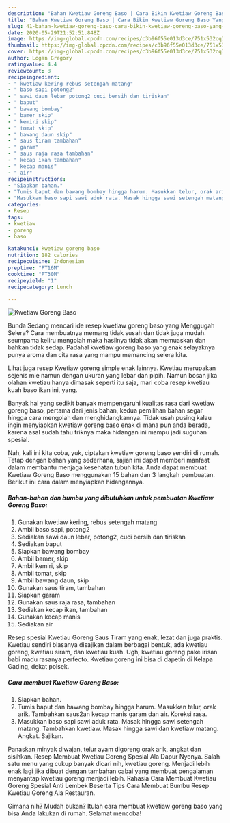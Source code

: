 ```yaml
---
description: "Bahan Kwetiaw Goreng Baso | Cara Bikin Kwetiaw Goreng Baso Yang Enak Banget"
title: "Bahan Kwetiaw Goreng Baso | Cara Bikin Kwetiaw Goreng Baso Yang Enak Banget"
slug: 41-bahan-kwetiaw-goreng-baso-cara-bikin-kwetiaw-goreng-baso-yang-enak-banget
date: 2020-05-29T21:52:51.848Z
image: https://img-global.cpcdn.com/recipes/c3b96f55e013d3ce/751x532cq70/kwetiaw-goreng-baso-foto-resep-utama.jpg
thumbnail: https://img-global.cpcdn.com/recipes/c3b96f55e013d3ce/751x532cq70/kwetiaw-goreng-baso-foto-resep-utama.jpg
cover: https://img-global.cpcdn.com/recipes/c3b96f55e013d3ce/751x532cq70/kwetiaw-goreng-baso-foto-resep-utama.jpg
author: Logan Gregory
ratingvalue: 4.4
reviewcount: 8
recipeingredient:
- " kwetiaw kering rebus setengah matang"
- " baso sapi potong2"
- " sawi daun lebar potong2 cuci bersih dan tiriskan"
- " baput"
- " bawang bombay"
- " bamer skip"
- " kemiri skip"
- " tomat skip"
- " bawang daun skip"
- " saus tiram tambahan"
- " garam"
- " saus raja rasa tambahan"
- " kecap ikan tambahan"
- " kecap manis"
- " air"
recipeinstructions:
- "Siapkan bahan."
- "Tumis baput dan bawang bombay hingga harum. Masukkan telur, orak arik. Tambahkan saus2an kecap manis garam dan air. Koreksi rasa."
- "Masukkan baso sapi sawi aduk rata. Masak hingga sawi setengah matang. Tambahkan kwetiaw. Masak hingga sawi dan kwetiaw matang. Angkat. Sajikan."
categories:
- Resep
tags:
- kwetiaw
- goreng
- baso

katakunci: kwetiaw goreng baso 
nutrition: 182 calories
recipecuisine: Indonesian
preptime: "PT16M"
cooktime: "PT30M"
recipeyield: "1"
recipecategory: Lunch

---
```



![Kwetiaw Goreng Baso](https://img-global.cpcdn.com/recipes/c3b96f55e013d3ce/751x532cq70/kwetiaw-goreng-baso-foto-resep-utama.jpg)

Bunda Sedang mencari ide resep kwetiaw goreng baso yang Menggugah Selera? Cara membuatnya memang tidak susah dan tidak juga mudah. seumpama keliru mengolah maka hasilnya tidak akan memuaskan dan bahkan tidak sedap. Padahal kwetiaw goreng baso yang enak selayaknya punya aroma dan cita rasa yang mampu memancing selera kita.

Lihat juga resep Kwetiaw goreng simple enak lainnya. Kwetiau merupakan sejenis mie namun dengan ukuran yang lebar dan pipih. Namun bosan jika olahan kwetiau hanya dimasak seperti itu saja, mari coba resep kwetiau kuah baso ikan ini, yang.

Banyak hal yang sedikit banyak mempengaruhi kualitas rasa dari kwetiaw goreng baso, pertama dari jenis bahan, kedua pemilihan bahan segar hingga cara mengolah dan menghidangkannya. Tidak usah pusing kalau ingin menyiapkan kwetiaw goreng baso enak di mana pun anda berada, karena asal sudah tahu triknya maka hidangan ini mampu jadi suguhan spesial.


Nah, kali ini kita coba, yuk, ciptakan kwetiaw goreng baso sendiri di rumah. Tetap dengan bahan yang sederhana, sajian ini dapat memberi manfaat dalam membantu menjaga kesehatan tubuh kita. Anda dapat membuat Kwetiaw Goreng Baso menggunakan 15 bahan dan 3 langkah pembuatan. Berikut ini cara dalam menyiapkan hidangannya.

<!--inarticleads1-->

##### Bahan-bahan dan bumbu yang dibutuhkan untuk pembuatan Kwetiaw Goreng Baso:

1. Gunakan  kwetiaw kering, rebus setengah matang
1. Ambil  baso sapi, potong2
1. Sediakan  sawi daun lebar, potong2, cuci bersih dan tiriskan
1. Sediakan  baput
1. Siapkan  bawang bombay
1. Ambil  bamer, skip
1. Ambil  kemiri, skip
1. Ambil  tomat, skip
1. Ambil  bawang daun, skip
1. Gunakan  saus tiram, tambahan
1. Siapkan  garam
1. Gunakan  saus raja rasa, tambahan
1. Sediakan  kecap ikan, tambahan
1. Gunakan  kecap manis
1. Sediakan  air


Resep spesial Kwetiau Goreng Saus Tiram yang enak, lezat dan juga praktis. Kwetiau sendiri biasanya disajikan dalam berbagai bentuk, ada kwetiau goreng, kwetiau siram, dan kwetiau kuah. Ugh, kwetiau goreng pake irisan babi madu rasanya perfecto. Kwetiau goreng ini bisa di dapetin di Kelapa Gading, dekat polsek. 

<!--inarticleads2-->

##### Cara membuat Kwetiaw Goreng Baso:

1. Siapkan bahan.
1. Tumis baput dan bawang bombay hingga harum. Masukkan telur, orak arik. Tambahkan saus2an kecap manis garam dan air. Koreksi rasa.
1. Masukkan baso sapi sawi aduk rata. Masak hingga sawi setengah matang. Tambahkan kwetiaw. Masak hingga sawi dan kwetiaw matang. Angkat. Sajikan.


Panaskan minyak diwajan, telur ayam digoreng orak arik, angkat dan sisihkan. Resep Membuat Kwetiau Goreng Spesial Ala Dapur Nyonya. Salah satu menu yang cukup banyak dicari nih, kwetiau goreng. Menjadi lebih enak lagi jika dibuat dengan tambahan cabai yang membuat pengalaman menyantap kwetiau goreng menjadi lebih. Rahasia Cara Membuat Kwetiau Goreng Spesial Anti Lembek Beserta Tips Cara Membuat Bumbu Resep Kwetiau Goreng Ala Restauran. 

Gimana nih? Mudah bukan? Itulah cara membuat kwetiaw goreng baso yang bisa Anda lakukan di rumah. Selamat mencoba!
